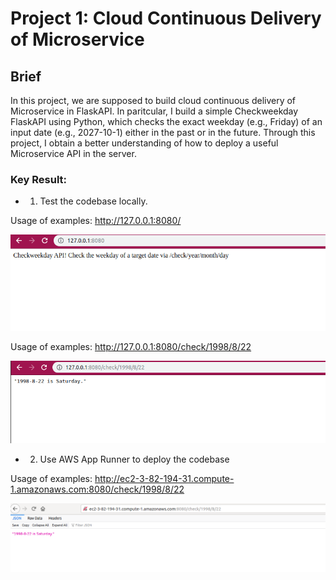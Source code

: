 # Project 1: Cloud Continuous Delivery of Microservice

## Brief
In this project, we are supposed to build cloud continuous delivery of Microservice in FlaskAPI. In paritcular, I build a simple Checkweekday FlaskAPI using Python, which checks the exact weekday (e.g., Friday) of an input date (e.g., 2027-10-1) either in the past or in the future. Through this project, I obtain a better understanding of how to deploy a useful Microservice API in the server.

### Key Result: 
* 1) Test the codebase locally.

Usage of examples: http://127.0.0.1:8080/

![image](./assets/1.png)

Usage of examples: http://127.0.0.1:8080/check/1998/8/22

![image](./assets/2.png)

* 2) Use AWS App Runner to deploy the codebase

Usage of examples: http://ec2-3-82-194-31.compute-1.amazonaws.com:8080/check/1998/8/22

![image](./assets/3.png)
